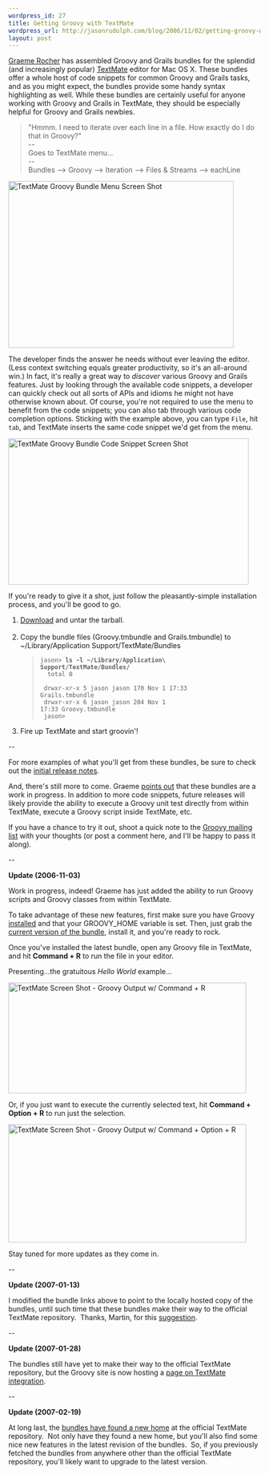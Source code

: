 ```yaml
--- 
wordpress_id: 27
title: Getting Groovy with TextMate
wordpress_url: http://jasonrudolph.com/blog/2006/11/02/getting-groovy-with-textmate/
layout: post
---
```

<a href="http://graemerocher.blogspot.com/">Graeme Rocher</a> has assembled Groovy and Grails bundles for the splendid (and increasingly popular) <a href="http://macromates.com/">TextMate</a>  editor for Mac OS X.  These bundles offer a whole host of code snippets for common Groovy and Grails tasks, and as you might expect, the bundles provide some handy syntax highlighting as well.  While these bundles are certainly useful for anyone working with Groovy and Grails in TextMate, they should be especially helpful for Groovy and Grails newbies. <blockquote>&quot;Hmmm.  I need to iterate over each line in a file.  How exactly do I do that in Groovy?&quot;<br /> --<br /> Goes to TextMate menu...<br /> --<br /> Bundles --&gt; Groovy --&gt; Iteration --&gt; Files &amp; Streams --&gt; eachLine</blockquote> <p><a href="http://jasonrudolph.com/blog/wp-content/uploads/200611022101.jpg"><img src="http://jasonrudolph.com/blog/wp-content/uploads/200611022101-tm.jpg" alt="TextMate Groovy Bundle Menu Screen Shot" title="TextMate Groovy Bundle Menu Screen Shot" width="450" height="333" /></a></p> The developer finds the answer he needs without ever leaving the editor.  (Less context switching equals greater productivity, so it&#39;s an all-around win.)  In fact, it&#39;s really a great way to <em>discover</em> various Groovy and Grails features.  Just by looking through the available code snippets, a developer can quickly check out all sorts of APIs and idioms he might not have otherwise known about.  Of course, you&#39;re not required to use the menu to benefit from the code snippets; you can also tab through various code completion options.  Sticking with the example above, you can type <code>File</code>, hit <code>tab</code>, and TextMate inserts the same code snippet we&#39;d get from the menu. <p><a href="http://jasonrudolph.com/blog/wp-content/uploads/200611022038.jpg"><img src="http://jasonrudolph.com/blog/wp-content/uploads/200611022038-tm.jpg" alt="TextMate Groovy Bundle Code Snippet Screen Shot" title="TextMate Groovy Bundle Code Snippet Screen Shot" width="480" height="292" /></a></p> <p>If you&#39;re ready to give it a shot, just follow the pleasantly-simple installation process, and you&#39;ll be good to go.</p> <ol> 	<li><a href="http://jasonrudolph.com/blog/wp-content/uploads/groovy-textmate.zip" title="Groovy and Grails TextMate Bundle Tarball">Download</a> and untar the tarball.<br /> <br /> </li> 	<li>Copy the bundle files (<span>Groovy.tmbundle</span> and <span>Grails.tmbundle</span>) to <span>~/Library/Application Support/TextMate/Bundles</span></li> <blockquote><code><span>jason&gt; <strong>ls -l ~/Library/Application\ Support/TextMate/Bundles/</strong><br /> </span> <span>total 0 </span><br /> <span>drwxr-xr-x   5 jason  jason  170 Nov  1 17:33 Grails.tmbundle </span><br /> <span>drwxr-xr-x   6 jason  jason  204 Nov  1 17:33 Groovy.tmbundle </span><br /> <span>jason&gt; </span>   </code></blockquote> 	<li>Fire up TextMate and start groovin&#39;!</li> </ol> <p>--</p> <p>For more examples of what you&#39;ll get from these bundles, be sure to check out the <a href="http://www.nabble.com/TextMate-Groovy---Grails-Bundles-p7121053.html">initial release notes</a>.</p> <p>And, there&#39;s still more to come.  Graeme <a href="http://www.nabble.com/TextMate-Groovy---Grails-Bundles-p7121053.html">points out</a> that these bundles are a work in progress.  In addition to more code snippets, future releases will likely provide the ability to execute a Groovy unit test directly from within TextMate, execute a Groovy script inside TextMate, etc.</p> <p>If you have a chance to try it out, shoot a quick note to the <a href="http://groovy.codehaus.org/mail-lists.html" title="Groovy user mailing list">Groovy mailing list</a> with your thoughts (or post a comment here, and I&#39;ll be happy to pass it along).</p> <p>--&nbsp;</p> <p><strong>Update (2006-11-03)  </strong></p> <p>Work in progress, indeed!  Graeme has just added the ability to run Groovy scripts and Groovy classes from within TextMate.</p> <p>To take advantage of these new features, first make sure you have Groovy <a href="http://groovy.codehaus.org/Installing+Groovy" title="Installing Groovy">installed</a> and that your GROOVY_HOME variable is set.  Then, just grab the <a href="http://jasonrudolph.com/blog/wp-content/uploads/groovy-textmate.zip">current version of the bundle</a>, install it, and you&#39;re ready to rock.</p> <p>Once you&#39;ve installed the latest bundle, open any Groovy file in TextMate, and hit <strong>Command + R</strong> to run the file in your editor.</p> <p>Presenting...the gratuitous <em>Hello World </em>example...</p> <p><a href="http://jasonrudolph.com/blog/wp-content/uploads/200611030858.jpg"><img src="http://jasonrudolph.com/blog/wp-content/uploads/200611030858-tm.jpg" alt="TextMate Screen Shot - Groovy Output w/ Command + R" title="TextMate Screen Shot - Groovy Output w/ Command + R" width="475" height="221" /></a><span>  </span></p> <p>Or, if you just want to execute the currently selected text, hit <strong>Command + Option + R</strong> to run just the selection.</p> <p><a href="http://jasonrudolph.com/blog/wp-content/uploads/200611030905.jpg"><img src="http://jasonrudolph.com/blog/wp-content/uploads/200611030905-tm.jpg" alt="TextMate Screen Shot - Groovy Output w/ Command + Option + R" title="TextMate Screen Shot - Groovy Output w/ Command + Option + R" width="475" height="236" /></a><span> </span></p> <p>Stay tuned for more updates as they come in.&nbsp;</p> <p>--&nbsp;</p> <p><strong>Update (2007-01-13)  </strong></p> <p>I modified the bundle links above to point to the locally hosted copy of the bundles, until such time that these bundles make their way to the official TextMate repository.&nbsp; Thanks, Martin, for this <a href="http://jasonrudolph.com/blog/2006/11/02/getting-groovy-with-textmate/#comment-902">suggestion</a>.&nbsp;</p> <p>--&nbsp;</p> <p><strong>Update (2007-01-28)  </strong></p> <p>The bundles still have yet to make their way to the official TextMate repository, but the Groovy site is now hosting a <a href="http://groovy.codehaus.org/TextMate">page on TextMate integration</a>.</p> <p>--&nbsp;</p> <p><strong>Update (2007-02-19)  </strong></p> <p>At long last, the <a href="http://www.nabble.com/Groovy-TextMate-plugin-now-hosted-by-Macromates-tf3253961.html">bundles have found a new home</a>  at the official TextMate repository.&nbsp; Not only have they found a new home, but you&#39;ll also find some nice new features in the latest revision of the bundles.&nbsp; So, if you previously fetched the bundles from anywhere other than the official TextMate repository, you&#39;ll likely want to upgrade to the latest version.&nbsp;</p>
